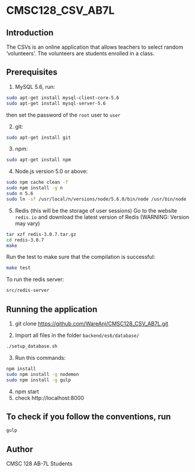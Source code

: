 CMSC128_CSV_AB7L
=====


Introduction
-----
The CSVs is an online application that allows teachers to select random ‘volunteers’. The volunteers are students enrolled in a class.


## Prerequisites
1. MySQL 5.6, run:
  ```sh
  sudo apt-get install mysql-client-core-5.6
  sudo apt-get install mysql-server-5.6
  ```

  then set the password of the `root` user to `user`

2. git:
  ```sh
  sudo apt-get install git
  ```

3. npm:
  ```sh
  sudo apt-get install npm
  ```

4. Node.js version 5.0 or above:
  ```sh
  sudo npm cache clean -f
  sudo npm install -g n
  sudo n 5.6
  sudo ln -sf /usr/local/n/versions/node/5.6.0/bin/node /usr/bin/node
  ```

5. Redis (this will be the storage of user sessions)
  Go to the website `redis.io` and download the latest version of Redis (WARNING: Version may vary)

  ```sh
  tar xzf redis-3.0.7.tar.gz
  cd redis-3.0.7
  make
  ```

  Run the test to make sure that the compilation is successful:
  ```sh
  make test
  ```

  To run the redis server:
  ```sh
  src/redis-server
  ```


## Running the application

1. git clone https://github.com/WareAnj/CMSC128_CSV_AB7L.git

2. Import all files in the folder `backend/es6/database/`
  ```sh
  ./setup_database.sh
  ```

3. Run this commands:
  ```sh
  npm install
  sudo npm install -g nodemon
  sudo npm install -g gulp
  ```

4. npm start
5. check http://localhost:8000

## To check if you follow the conventions, run
```sh
gulp
```

## Author

CMSC 128 AB-7L Students

